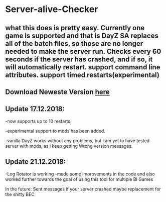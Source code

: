 # Server-alive-Checker
what this does is pretty easy.
Currently one game is supported and that is DayZ SA
replaces all of the batch files, so those are no longer needed to make the server run.
Checks every 60 seconds if the server has crashed, and if so, it will automatically restart.
support command line attributes.
support timed restarts(experimental)
-
Download Neweste Version [here](https://github.com/Cherdenko/Server-alive-Checker/releases/download/v.0.6.5/Release.v.0.6.5.rar)
-
Update 17.12.2018:
- 
-now supports up to 10 restarts.

-experimental support to mods has been added.

-vanilla DayZ works without any problems, but i am yet to have tested server with mods, as i keep getting Wrong version messages.

Update 21.12.2018:
- 
-Log Rotator is working
-made some improvements in the code and also worked further towards the goal of using this tool for multiple BI Games

In the future:
Sent messages if your server crashed
maybe replacement for the shitty BEC
